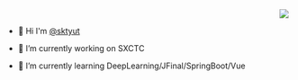 
<!--
**sktyut/sktyut** is a ✨ _special_ ✨ repository because its `README.md` (this file) appears on your GitHub profile.

Here are some ideas to get you started:

- 🔭 I’m currently working on ...
- 🌱 I’m currently learning ...
- 👯 I’m looking to collaborate on ...
- 🤔 I’m looking for help with ...
- 💬 Ask me about ...
- 📫 How to reach me: ...
- 😄 Pronouns: ...
- ⚡ Fun fact: ...
-->

<div width="70%" align="right">
<img align="center" src="https://github-readme-stats.vercel.app/api?username=sktyut&show_icons=true&theme=tokyonight&hide_title=true" />
</div>

- 👋 Hi I'm <a href="https://github.com/sktyut/" target="_blank">@sktyut</a>
- 🔭 I’m currently working on SXCTC
- 🌱 I’m currently learning DeepLearning/JFinal/SpringBoot/Vue



  <!-- [![Top Langs](https://github-readme-stats.vercel.app/api/top-langs/?username=sktyut&layout=compact)](https://github.com/sktyut/github-readme-stats)
![sktyut's GitHub stats](https://github-readme-stats.vercel.app/api?username=sktyut&show_icons=true&theme=tokyonight) 
-->

